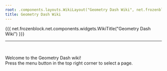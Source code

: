 ```yaml
---
root: .components.layouts.WikiLayout("Geometry Dash Wiki", net.frozenblock.net.pages.geometry())
title: Geometry Dash Wiki
---
```


{{{ net.frozenblock.net.components.widgets.WikiTitle("Geometry Dash Wiki") }}}

---
&nbsp;  

Welcome to the Geometry Dash wiki!  
Press the menu button in the top right corner to select a page.